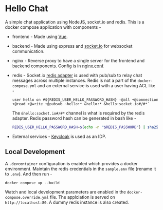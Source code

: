 # Hello Chat

A simple chat application using NodeJS, socket.io and redis.
This is a docker compose application with components -

- frontend - Made using [Vue](https://vuejs.org/).

- backend - Made using express and [socket.io](https://socket.io/) for websocket communication.

- nginx - Reverse proxy to have a single server for the frontend and backend components. Config is in [nginx.conf](nginx.conf).

- redis - Socket.io [redis adapter](https://socket.io/docs/v4/redis-adapter/) is used with pub/sub to relay chat messages across multiple instances. Redis is not a part of the `docker-compose.yml` and an external service is used with a user having ACL like -
  ```config
  user hello on #${REDIS_USER_HELLO_PASSWORD_HASH} -@all +@connection +@read +@write +@pubsub ~hello:* &hello:* &hello:socket.io#/#*`
  ```
  The `&hello:socket.io#/#*` channel is what is required by the redis adapter.
  Redis password hash can be generated in bash like -
  ```bash
  REDIS_USER_HELLO_PASSWORD_HASH=$(echo -n "$REDIS_PASSWORD"} | sha256sum | head -c 64)
  ```

- External services - [Keycloak](https://www.keycloak.org/) is used as an IDP.

## Local Development

A `.devcontainer` configuration is enabled which provides a docker environment.
Maintain the redis credentials in the `sample.env` file (rename it to `.env`). And then run - 
```
docker compose up --build
``` 
Watch and local development parameters are enabled in the `docker-compose.override.yml` file. The applciation is served on `http://localhost:80`. A dummy redis instance is also created.
